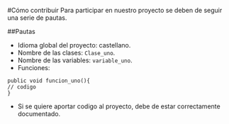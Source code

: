 #Cómo contribuir
Para participar en nuestro proyecto se deben de seguir una serie de pautas.

##Pautas
* Idioma global del proyecto: castellano.
* Nombre de las clases: `Clase_uno`.
* Nombre de las variables: `variable_uno`.
* Funciones:
~~~
public void funcion_uno(){
// codigo
}
~~~
* Si se quiere aportar codigo al proyecto, debe de estar correctamente documentado.

